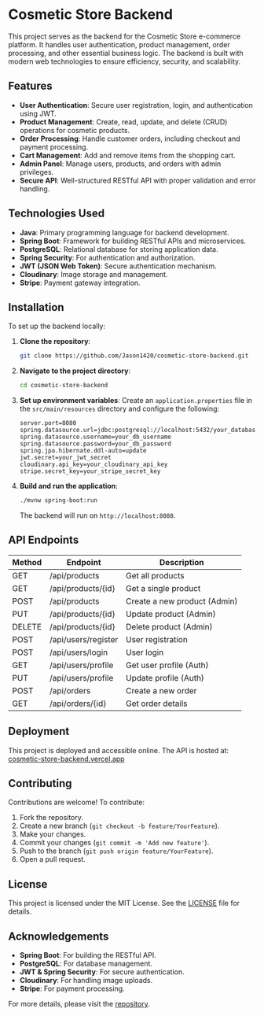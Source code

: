 # Cosmetic Store Backend

This project serves as the backend for the Cosmetic Store e-commerce platform. It handles user authentication, product management, order processing, and other essential business logic. The backend is built with modern web technologies to ensure efficiency, security, and scalability.

## Features

- **User Authentication**: Secure user registration, login, and authentication using JWT.
- **Product Management**: Create, read, update, and delete (CRUD) operations for cosmetic products.
- **Order Processing**: Handle customer orders, including checkout and payment processing.
- **Cart Management**: Add and remove items from the shopping cart.
- **Admin Panel**: Manage users, products, and orders with admin privileges.
- **Secure API**: Well-structured RESTful API with proper validation and error handling.

## Technologies Used

- **Java**: Primary programming language for backend development.
- **Spring Boot**: Framework for building RESTful APIs and microservices.
- **PostgreSQL**: Relational database for storing application data.
- **Spring Security**: For authentication and authorization.
- **JWT (JSON Web Token)**: Secure authentication mechanism.
- **Cloudinary**: Image storage and management.
- **Stripe**: Payment gateway integration.

## Installation

To set up the backend locally:

1. **Clone the repository**:
   ```bash
   git clone https://github.com/Jason1420/cosmetic-store-backend.git
   ```

2. **Navigate to the project directory**:
   ```bash
   cd cosmetic-store-backend
   ```

3. **Set up environment variables**:
   Create an `application.properties` file in the `src/main/resources` directory and configure the following:
   ```properties
   server.port=8080
   spring.datasource.url=jdbc:postgresql://localhost:5432/your_database
   spring.datasource.username=your_db_username
   spring.datasource.password=your_db_password
   spring.jpa.hibernate.ddl-auto=update
   jwt.secret=your_jwt_secret
   cloudinary.api_key=your_cloudinary_api_key
   stripe.secret_key=your_stripe_secret_key
   ```

4. **Build and run the application**:
   ```bash
   ./mvnw spring-boot:run
   ```
   The backend will run on `http://localhost:8080`.

## API Endpoints

| Method | Endpoint               | Description               |
|--------|------------------------|---------------------------|
| GET    | /api/products          | Get all products         |
| GET    | /api/products/{id}      | Get a single product     |
| POST   | /api/products          | Create a new product (Admin) |
| PUT    | /api/products/{id}      | Update product (Admin)   |
| DELETE | /api/products/{id}      | Delete product (Admin)   |
| POST   | /api/users/register    | User registration        |
| POST   | /api/users/login       | User login               |
| GET    | /api/users/profile     | Get user profile (Auth)  |
| PUT    | /api/users/profile     | Update profile (Auth)    |
| POST   | /api/orders            | Create a new order       |
| GET    | /api/orders/{id}        | Get order details        |

## Deployment

This project is deployed and accessible online. The API is hosted at: [cosmetic-store-backend.vercel.app](https://cosmetic-store-backend.vercel.app)

## Contributing

Contributions are welcome! To contribute:

1. Fork the repository.
2. Create a new branch (`git checkout -b feature/YourFeature`).
3. Make your changes.
4. Commit your changes (`git commit -m 'Add new feature'`).
5. Push to the branch (`git push origin feature/YourFeature`).
6. Open a pull request.

## License

This project is licensed under the MIT License. See the [LICENSE](LICENSE) file for details.

## Acknowledgements

- **Spring Boot**: For building the RESTful API.
- **PostgreSQL**: For database management.
- **JWT & Spring Security**: For secure authentication.
- **Cloudinary**: For handling image uploads.
- **Stripe**: For payment processing.

For more details, please visit the [repository](https://github.com/Jason1420/cosmetic-store-backend).

